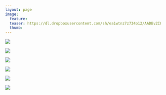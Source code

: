 ```yaml
---
layout: page
image:
  feature:
  teaser: https://dl.dropboxusercontent.com/sh/ea1wtnz7z734o12/AADBv2I8TFDrVi8ey5habsAEa/luontokuvat/kes%C3%A4/8/DS32469-245px.jpg
  thumb:
---
```


[![](https://dl.dropboxusercontent.com/sh/ea1wtnz7z734o12/AADB9epfImMvRJlwDRdbD7oia/luontokuvat/kes%C3%A4/8/DS32443-800px.jpg)](https://dl.dropboxusercontent.com/sh/ea1wtnz7z734o12/AAAlI1syXmLypDXfl9QnfIhBa/luontokuvat/kes%C3%A4/8/DS32443.jpg)

[![](https://dl.dropboxusercontent.com/sh/ea1wtnz7z734o12/AACLGnb7FxLeamEX1Jn76eMEa/luontokuvat/kes%C3%A4/8/DS32447-800px.jpg)](https://dl.dropboxusercontent.com/sh/ea1wtnz7z734o12/AAC-bCOBhRllPuwErPnkx1Rra/luontokuvat/kes%C3%A4/8/DS32447.jpg)

[![](https://dl.dropboxusercontent.com/sh/ea1wtnz7z734o12/AABWlJbHRvtvWq4I3OE5DdHPa/luontokuvat/kes%C3%A4/8/DS32462-800px.jpg)](https://dl.dropboxusercontent.com/sh/ea1wtnz7z734o12/AACMlaLYW1kvREpIdjdHSLQva/luontokuvat/kes%C3%A4/8/DS32462.jpg)

[![](https://dl.dropboxusercontent.com/sh/ea1wtnz7z734o12/AADoNOh8Sl0Qlwy4-RrAFN6Ia/luontokuvat/kes%C3%A4/8/DS32469-800px.jpg)](https://dl.dropboxusercontent.com/sh/ea1wtnz7z734o12/AABclVGPWm8LELeikIoyiVERa/luontokuvat/kes%C3%A4/8/DS32469.jpg)

[![](https://dl.dropboxusercontent.com/sh/ea1wtnz7z734o12/AACpV3YYZ5jyVnXmYQsa3ux2a/luontokuvat/kes%C3%A4/8/DS32459-800px.jpg)](https://dl.dropboxusercontent.com/sh/ea1wtnz7z734o12/AADpRJNRllq79TJbLudxqAiga/luontokuvat/kes%C3%A4/8/DS32459.jpg)

[![](https://dl.dropboxusercontent.com/sh/ea1wtnz7z734o12/AAA5MkSSh4dbxhunRCD5Wdbma/luontokuvat/kes%C3%A4/8/DS32460-800px.jpg)](https://dl.dropboxusercontent.com/sh/ea1wtnz7z734o12/AADc0FIiOBp_2fmj4DheBfcIa/luontokuvat/kes%C3%A4/8/DS32460.jpg)
